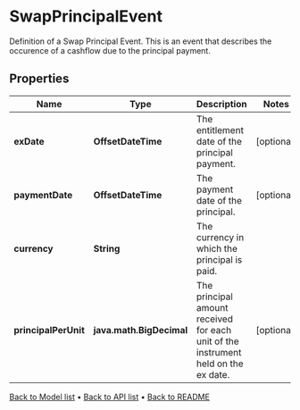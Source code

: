 

# SwapPrincipalEvent

Definition of a Swap Principal Event. This is an event that describes the occurence of a cashflow due to the principal payment.

## Properties

| Name | Type | Description | Notes |
|------------ | ------------- | ------------- | -------------|
|**exDate** | **OffsetDateTime** | The entitlement date of the principal payment. |  [optional] |
|**paymentDate** | **OffsetDateTime** | The payment date of the principal. |  [optional] |
|**currency** | **String** | The currency in which the principal is paid. |  |
|**principalPerUnit** | **java.math.BigDecimal** | The principal amount received for each unit of the instrument held on the ex date. |  [optional] |



[Back to Model list](../README.md#documentation-for-models) &#8226; [Back to API list](../README.md#documentation-for-api-endpoints) &#8226; [Back to README](../README.md)


